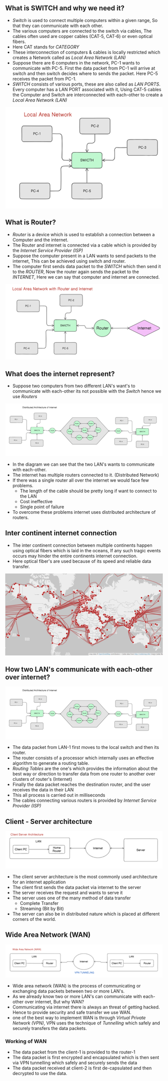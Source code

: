 ## What is SWITCH and why we need it?
- *Switch* is used to connect multiple computers within a given range, So that they can communicate with each other.
- The various computers are connected to the switch via cables, The cables often used are copper cables (CAT-5, CAT-6) or even optical fibers.
- Here CAT stands for *CATEGORY*
- These interconnection of computers & cables is locally restricted which creates a Network called as *Local Area Network (LAN)*
- Suppose there are 6 computers in the network, PC-1 wants to communicate with PC-5. First the data packet from PC-1 will arrive at switch and then switch decides where to sends the packet. Here PC-5 receives the packet from PC-1.
- *SWITCH* consists of various ports, these are also called as *LAN PORTS*. Every computer has a LAN PORT associated with it, Using CAT-5 cables the Computer and Switch are interconnected with each-other to create a *Local Area Network (LAN)*

![LAN](Media/LAN.png)


## What is Router?
- *Router* is a device which is used to establish a connection between a Computer and the internet.
- The Router and internet is connected via a cable which is provided by the *Internet Service Provider (ISP)*
- Suppose the computer present in a LAN wants to send packets to the internet, This can be achieved using switch and router.
- The computer first sends data packet to the *SWITCH* which then send it to the *ROUTER*, Now the router again sends the packet to the *INTERNET*, Here we can say that computer and internet are connected.

![Router](Media/ROUTER.png)

## What does the internet represent?
- Suppose two computers from two different LAN's want's to communicate with each-other its not possible with the *Switch* hence we use *Routers*

![Router](Media/Architecture.png)

- In the diagram we can see that the two LAN's wants to communicate with each-other.
- The internet has multiple routers connected to it. (Distributed Network)
- If there was a single router all over the internet we would face few problems.
	- The length of the cable should be pretty long if want to connect to the LAN
	- Cost ineffective
	- Single point of failure
- To overcome these problems internet uses distributed architecture of routers.

## Inter continent internet connection
- The inter continent connection between multiple continents happen using optical fibers which is laid in the oceans, If any such tragic events occurs may hinder the entire continents internet connection.
- Here optical fiber's are used because of its speed and reliable data transfer.

![Router](Media/INTERNET_CABLES.png)


## How two LAN's communicate with each-other over internet?

![Router](Media/Architecture.png)
- The data packet from LAN-1 first moves to the local switch and then its router.
- The router consists of a processor which internally uses an effective algorithm to generate a routing table. 
- *Routing Tables* are the one's which provides the information about the best way or direction to transfer data from one router to another over clusters of router's (Internet)
- Finally the data packet reaches the destination router, and the user receives the data in their LAN
- This all process is carried out in milliseconds
- The cables connecting various routers is provided by *Internet Service Provider (ISP)* 

## Client - Server architecture

![Router](Media/CLIENT-SERVER.png)
- The client server architecture is the most commonly used architecture for an internet application
- The client first sends the data packet via internet to the server
- The server receives the request and wants to serve it
- The server uses one of the many method of data transfer 
	- Complete Transfer
	- Streaming (Bit by Bit)
- The server can also be in distributed nature which is placed at different corners of the world.

## Wide Area Network (WAN)
![Router](Media/WAN.png)
- Wide area network (WAN) is the process of communicating or exchanging data packets between two or more LAN's.
- As we already know two or more LAN's can communicate with each-other over internet, But why WAN?
- Communicating via internet there is always an threat of getting hacked. Hence to provide security and safe transfer we use WAN.
- one of the best way to implement WAN is through *Virtual Private Network (VPN)*, VPN uses the technique of *Tunnelling* which safely and securely transfers the data packets.

### Working of WAN
- The data packet from the client-1 is provided to the router-1
- The data packet is first encrypted and encapsulated which is then sent via VPN tunnelling which safely and securely sends the data
- The data packet received at client-2 is first de-capsulated and then decrypted to use the data.



